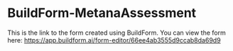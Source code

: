 # BuildForm-MetanaAssessment

This is the link to the form created using BuildForm. You can view the form here:
https://app.buildform.ai/form-editor/66ee4ab3555d9ccab8da69d9
